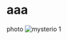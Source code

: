 # aaa
photo
![mysterio 1](https://user-images.githubusercontent.com/102810697/161277792-732ae9c4-bf5c-40df-b598-ef266c900750.jpg)
